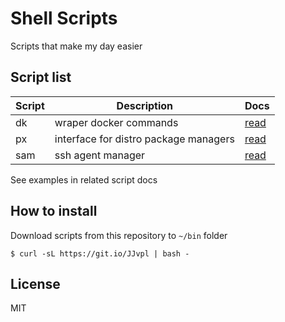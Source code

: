 # Shell Scripts

Scripts that make my day easier

## Script list

| Script | Description | Docs |
| ------------- | ------------- | ------------- |
| dk  | wraper docker commands | [read](http://github.com/gigante/sh) |
| px  | interface for distro package managers | [read](http://github.com/gigante/sh) |
| sam | ssh agent manager | [read](http://github.com/gigante/sh) |

See examples in related script docs

## How to install

Download scripts from this repository to `~/bin` folder

```
$ curl -sL https://git.io/JJvpl | bash -
```

## License

MIT